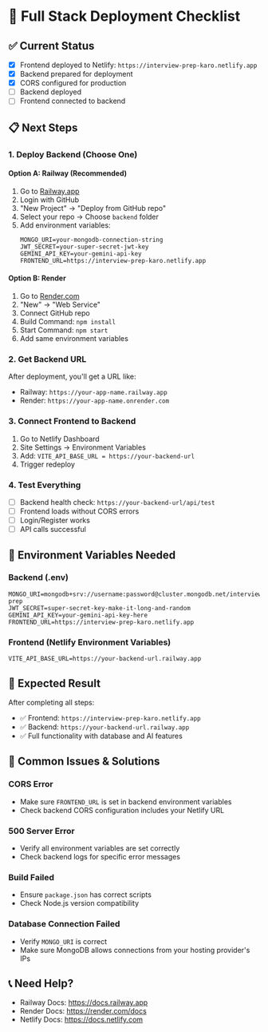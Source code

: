 # 🚀 Full Stack Deployment Checklist

## ✅ Current Status
- [x] Frontend deployed to Netlify: `https://interview-prep-karo.netlify.app`
- [x] Backend prepared for deployment
- [x] CORS configured for production
- [ ] Backend deployed
- [ ] Frontend connected to backend

## 📋 Next Steps

### 1. Deploy Backend (Choose One)

#### Option A: Railway (Recommended)
1. Go to [Railway.app](https://railway.app)
2. Login with GitHub
3. "New Project" → "Deploy from GitHub repo"
4. Select your repo → Choose `backend` folder
5. Add environment variables:
   ```
   MONGO_URI=your-mongodb-connection-string
   JWT_SECRET=your-super-secret-jwt-key
   GEMINI_API_KEY=your-gemini-api-key
   FRONTEND_URL=https://interview-prep-karo.netlify.app
   ```

#### Option B: Render
1. Go to [Render.com](https://render.com)
2. "New" → "Web Service"
3. Connect GitHub repo
4. Build Command: `npm install`
5. Start Command: `npm start`
6. Add same environment variables

### 2. Get Backend URL
After deployment, you'll get a URL like:
- Railway: `https://your-app-name.railway.app`
- Render: `https://your-app-name.onrender.com`

### 3. Connect Frontend to Backend
1. Go to Netlify Dashboard
2. Site Settings → Environment Variables
3. Add: `VITE_API_BASE_URL = https://your-backend-url`
4. Trigger redeploy

### 4. Test Everything
- [ ] Backend health check: `https://your-backend-url/api/test`
- [ ] Frontend loads without CORS errors
- [ ] Login/Register works
- [ ] API calls successful

## 🔧 Environment Variables Needed

### Backend (.env)
```
MONGO_URI=mongodb+srv://username:password@cluster.mongodb.net/interview-prep
JWT_SECRET=super-secret-key-make-it-long-and-random
GEMINI_API_KEY=your-gemini-api-key-here
FRONTEND_URL=https://interview-prep-karo.netlify.app
```

### Frontend (Netlify Environment Variables)
```
VITE_API_BASE_URL=https://your-backend-url.railway.app
```

## 🎯 Expected Result
After completing all steps:
- ✅ Frontend: `https://interview-prep-karo.netlify.app`
- ✅ Backend: `https://your-backend-url.railway.app`
- ✅ Full functionality with database and AI features

## 🐛 Common Issues & Solutions

### CORS Error
- Make sure `FRONTEND_URL` is set in backend environment variables
- Check backend CORS configuration includes your Netlify URL

### 500 Server Error
- Verify all environment variables are set correctly
- Check backend logs for specific error messages

### Build Failed
- Ensure `package.json` has correct scripts
- Check Node.js version compatibility

### Database Connection Failed
- Verify `MONGO_URI` is correct
- Make sure MongoDB allows connections from your hosting provider's IPs

## 📞 Need Help?
- Railway Docs: https://docs.railway.app
- Render Docs: https://render.com/docs
- Netlify Docs: https://docs.netlify.com
